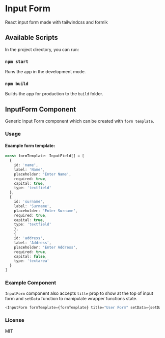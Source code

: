 # Input Form

React input form made with tailwindcss and formik

## Available Scripts

In the project directory, you can run:

### `npm start`

Runs the app in the development mode.

### `npm build`

Builds the app for production to the `build` folder.

## InputForm Component

Generic Input Form component which can be created with `form template`.

### Usage

#### Example form template:
```ts
const formTemplate: InputField[] = [
  {
    id: 'name',
    label: 'Name',
    placeholder: 'Enter Name',
    required: true,
    capital: true,
    type: 'textfield'
  },
  {
    id: 'surname',
    label: 'Surname',
    placeholder: 'Enter Surname',
    required: true,
    capital: true,
    type: 'textfield'
    },
    {
    id: 'address',
    label: 'Address',
    placeholder: 'Enter Address',
    required: true,
    capital: false,
    type: 'textarea'
  }
]
```

### Example Component

`InputForm` component also accepts `title` prop to show at the top of input form and `setData` function to manipulate wrapper functions state. 
```js
<InputForm formTemplate={formTemplate} title="User Form" setData={setData}/>
```


### License

MIT
